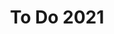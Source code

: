 ---
title: To Do 2021
pointer: todo
description: "While To Do 2021 could be seen as a simple app, it was used as an exercise to brush up on several Vue features. Some of the Vue features include, using provide/inject for global state and Vue transitions while searching folders or to dos."
icons: ['vue']
bullets: [
       'Add folders',
          'Add to dos',
          'Search to dos',
          'Complete to dos',
          'Summery of active/inactive to dos',
          'Add notes on detail view'
]
---